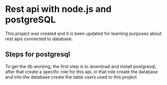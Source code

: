 # Rest api with node.js and postgreSQL

This project was created and it is been updated for learning purposes about rest apis connected to database.

## Steps for postgresql

To get the db working, the first step is to download and install postgresql, after that create
a specific role for this api, in that role create the database and into the database create the table users used to this project.
